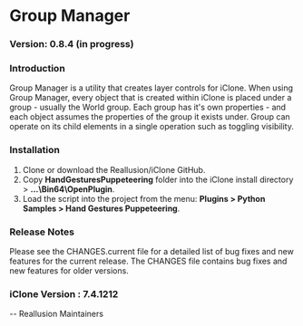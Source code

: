# Group Manager

### Version: 0.8.4 (in progress)

### Introduction

Group Manager is a utility that creates layer controls for iClone. When using Group Manager, every object that is created within iClone is placed under a group - usually the World group. Each group has it's own properties - and each object assumes the properties of the group it exists under. Group can operate on its child elements in a single operation such as toggling visibility.

### Installation

1. Clone or download the Reallusion/iClone GitHub.
2. Copy **HandGesturesPuppeteering** folder into the iClone install directory > **...\Bin64\OpenPlugin**.
3. Load the script into the project from the menu: **Plugins > Python Samples > Hand Gestures Puppeteering**.

### Release Notes

Please see the CHANGES.current file for a detailed list of bug fixes and
new features for the current release. The CHANGES file contains bug fixes
and new features for older versions.

### iClone Version : 7.4.1212


 -- Reallusion Maintainers
